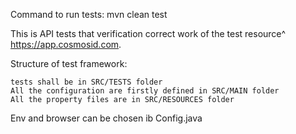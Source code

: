 

Command to run tests: mvn clean test

This is API tests that verification correct work of the 
test resource^ https://app.cosmosid.com.

Structure of test framework:

    tests shall be in SRC/TESTS folder
    All the configuration are firstly defined in SRC/MAIN folder
    All the property files are in SRC/RESOURCES folder

Env and browser can be chosen ib Config.java





